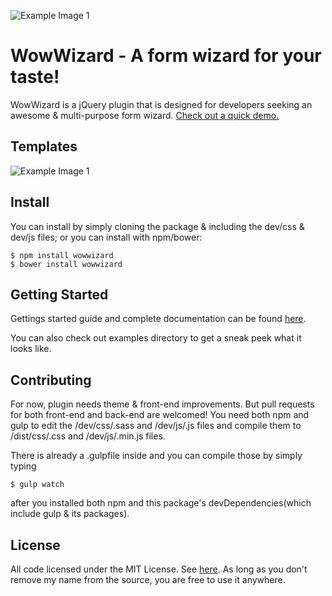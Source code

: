 ![Example Image 1](https://raw.github.com/yigitozkavci/wowwizard/master/img/example_1.png)
# WowWizard - A form wizard for your taste!
WowWizard is a jQuery plugin that is designed for developers seeking an awesome & multi-purpose form wizard. [Check out a quick demo.](http://yigitozkavci.github.io/wowwizard/examples/example1/)

## Templates
![Example Image 1](https://raw.github.com/yigitozkavci/wowwizard/master/img/styles.jpg)

## Install
You can install by simply cloning the package & including the dev/css & dev/js files; or you can install with npm/bower:
```
$ npm install wowwizard
$ bower install wowwizard
```
## Getting Started
Gettings started guide and complete documentation can be found [here](http://yigitozkavci.github.io/wowwizard/).

You can also check out examples directory to get a sneak peek what it looks like.
## Contributing
For now, plugin needs theme & front-end improvements. But pull requests for both front-end and back-end are welcomed!
You need both npm and gulp to edit the /dev/css/.sass and /dev/js/.js files and compile them to /dist/css/.css and /dev/js/.min.js files.

There is already a .gulpfile inside and you can compile those by simply typing
```
$ gulp watch
```
after you installed both npm and this package's devDependencies(which include gulp & its packages).
## License
All code licensed under the MIT License. See <a href="https://github.com/yigitozkavci/wowwizard/blob/master/LICENSE">here</a>. As long as you don't remove my name from the source, you are free to use it anywhere.
